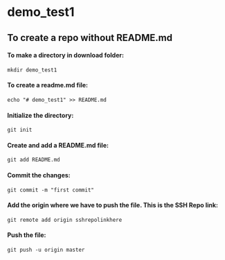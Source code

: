 # demo_test1

## To create a repo without README.md

#### To make a directory in download folder:
`mkdir demo_test1`

#### To create a readme.md file:
`echo "# demo_test1" >> README.md`

#### Initialize the directory:
`git init`

#### Create and add a README.md file:
`git add README.md`

#### Commit the changes:
`git commit -m "first commit"`

#### Add the origin where we have to push the file. This is the SSH Repo link:
`git remote add origin sshrepolinkhere`

#### Push the file:
`git push -u origin master`

